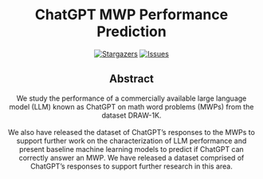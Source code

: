 <h1 align="center">
	ChatGPT MWP Performance Prediction
</h1>

<p align="center">
	<a href="https://github.com/hwelsters/chatgpt-mwp-performance-prediction/stargazers">
		<img alt="Stargazers" src="https://img.shields.io/github/stars/hwelsters/chatgpt-mwp-performance-prediction?style=for-the-badge"></a>
	<a href="https://github.com/hwelsters/chatgpt-mwp-performance-prediction/issues">
		<img alt="Issues" src="https://img.shields.io/github/issues/hwelsters/chatgpt-mwp-performance-prediction?style=for-the-badge"></a>
</p>

<h2 align="center">
	Abstract
</h2>

<p align="center">
	We study the performance of a commercially available large language model (LLM) known as ChatGPT on
	math word problems (MWPs) from the dataset DRAW-1K. 
	<br/>
	<br/>
	We also have released the dataset of ChatGPT’s responses to the MWPs to
	support further work on the characterization of LLM performance and present baseline machine learning
	models to predict if ChatGPT can correctly answer an MWP. We have released a dataset comprised of
	ChatGPT’s responses to support further research in this area.
</p>
